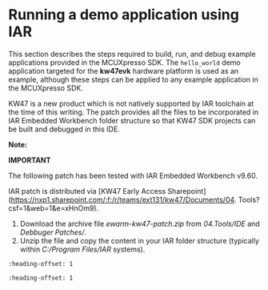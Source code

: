 # Running a demo application using IAR 

This section describes the steps required to build, run, and debug example applications provided in the MCUXpresso SDK. The `hello_world` demo application targeted for the **kw47evk** hardware platform is used as an example, although these steps can be applied to any example application in the MCUXpresso SDK.

KW47 is a new product which is not natively supported by IAR toolchain at the time of this writing. The patch provides all the files to be incorporated in IAR Embedded Workbench folder structure so that KW47 SDK projects can be built and debugged in this IDE.

**Note:**

**IMPORTANT**

The following patch has been tested with IAR Embedded Workbench v9.60.

IAR patch is distributed via [KW47 Early Access Sharepoint](https://nxp1.sharepoint.com/:f:/r/teams/ext131/kw47/Documents/04. Tools?csf=1&web=1&e=xHnOm9).

1.  Download the archive file *ewarm-kw47-patch.zip* from *04.Tools/IDE* and *Debbuger Patches/*.
2.  Unzip the file and copy the content in your IAR folder structure \(typically within *C:/Program Files/IAR* systems\).


```{include} ../topics/iar_building_an_example_application.md
:heading-offset: 1
```

```{include} ../topics/iar_running_an_example_application.md
:heading-offset: 1
```

